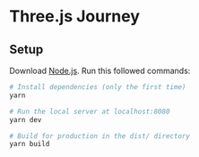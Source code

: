 # Three.js Journey

## Setup

Download [Node.js](https://nodejs.org/en/download/).
Run this followed commands:

```bash
# Install dependencies (only the first time)
yarn

# Run the local server at localhost:8080
yarn dev

# Build for production in the dist/ directory
yarn build
```
